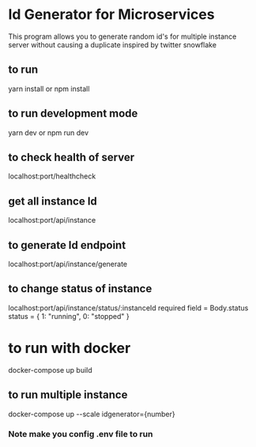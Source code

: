 # Id Generator for Microservices 

This program allows you to generate random id's for multiple instance server without causing a duplicate inspired by twitter snowflake

## to run 
yarn install or npm install

## to run development mode
yarn dev or npm run dev

## to check health of server 
localhost:port/healthcheck

## get all instance Id
localhost:port/api/instance

## to generate Id endpoint 
localhost:port/api/instance/generate

## to change status of instance
localhost:port/api/instance/status/:instanceId
required field = Body.status
status = {
    1: "running",
    0: "stopped"
}


# to run with docker

docker-compose up build

## to  run multiple instance 
docker-compose up --scale idgenerator={number}



### Note make you config .env file to run
